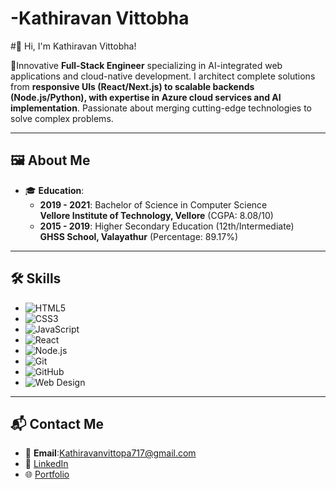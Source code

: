 # -Kathiravan Vittobha 
#👋 Hi, I'm Kathiravan Vittobha! 

🚀Innovative **Full-Stack Engineer** specializing in AI-integrated web applications and cloud-native development. I architect complete solutions from **responsive UIs (React/Next.js) to scalable backends (Node.js/Python), with expertise in Azure cloud services and AI implementation**. Passionate about merging cutting-edge technologies to solve complex problems.

---

## 🖼️ About Me  

- 🎓 **Education**:  
  - **2019 - 2021**: Bachelor of Science in Computer Science  
    **Vellore Institute of Technology, Vellore** (CGPA: 8.08/10)  
  - **2015 - 2019**: Higher Secondary Education (12th/Intermediate)  
    **GHSS School, Valayathur** (Percentage: 89.17%)  

---

## 🛠️ Skills  
- ![HTML5](https://img.shields.io/badge/-HTML5-E34F26?logo=html5&logoColor=white)  
- ![CSS3](https://img.shields.io/badge/-CSS3-1572B6?logo=css3&logoColor=white)  
- ![JavaScript](https://img.shields.io/badge/-JavaScript-F7DF1E?logo=javascript&logoColor=black)  
- ![React](https://img.shields.io/badge/-React-61DAFB?logo=react&logoColor=black)  
- ![Node.js](https://img.shields.io/badge/-Node.js-339933?logo=node.js&logoColor=white)  
- ![Git](https://img.shields.io/badge/-Git-F05032?logo=git&logoColor=white)  
- ![GitHub](https://img.shields.io/badge/-GitHub-181717?logo=github&logoColor=white)  
- ![Web Design](https://img.shields.io/badge/-Web%20Design-007ACC?logoColor=white)

---

## 📬 Contact Me  
- 📧 **Email**:Kathiravanvittopa717@gmail.com 
- 💼 [LinkedIn](www.linkedin.com/in/kathiravan-v-9b026424b)  
- 🌐 [Portfolio](https://kathiravanv-60035411614.development.catalystserverless.in/)  
